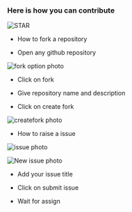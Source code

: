 ### Here is how you can contribute

![STAR](https://github.com/Ajiet-DevNation/HackElite2023/assets/111761548/7d17265f-ef28-4a6b-a8bc-a9cd86b7eaf8)

- How to fork a repository

- Open any github repository

![fork option photo](https://github.com/Ajiet-DevNation/HackElite2023/assets/109619279/ed704093-b22d-4797-a53a-0de5fe2b8d93)

- Click on fork

- Give repository name and description

- Click on create fork

![createfork photo](https://github.com/Ajiet-DevNation/HackElite2023/assets/109619279/c8b84d9d-4095-4c96-a24e-11c971106745)

- How to raise a issue
 
![issue photo](https://github.com/Ajiet-DevNation/HackElite2023/assets/111761548/e9291565-47ff-44cc-b9dd-742b8fe768de)

![New issue photo](https://github.com/Ajiet-DevNation/HackElite2023/assets/111761548/cc7921c9-a078-404c-846a-4fc2b07dd9f0)

- Add your issue title

- Click on submit issue

- Wait for assign
